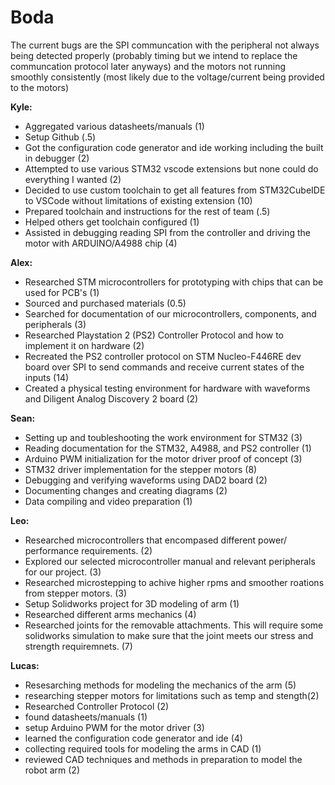 # Boda
The current bugs are the SPI communcation with the peripheral not always being detected properly (probably timing but we intend to replace the communcation protocol later anyways) and the motors not running smoothly consistently (most likely due to the voltage/current being provided to the motors)

**Kyle:**
* Aggregated various datasheets/manuals (1)
* Setup Github (.5)
* Got the configuration code generator and ide working including the built in debugger (2)
* Attempted to use various STM32 vscode extensions but none could do everything I wanted (2)
* Decided to use custom toolchain to get all features from STM32CubeIDE to VSCode without limitations of existing extension (10)
* Prepared toolchain and instructions for the rest of team (.5)
* Helped others get toolchain configured (1)
* Assisted in debugging reading SPI from the controller and driving the motor with ARDUINO/A4988 chip (4)

**Alex:**
* Researched STM microcontrollers for prototyping with chips that can be used for PCB's (1)
* Sourced and purchased materials (0.5)
* Searched for documentation of our microcontrollers, components, and peripherals (3)
* Researched Playstation 2 (PS2) Controller Protocol and how to implement it on hardware (2)
* Recreated the PS2 controller protocol on STM Nucleo-F446RE dev board over SPI to send commands and receive current states of the inputs (14) 
* Created a physical testing environment for hardware with waveforms and Diligent Analog Discovery 2 board (2)

**Sean:**
* Setting up and toubleshooting the work environment for STM32 (3)
* Reading documentation for the STM32, A4988, and PS2 controller (1)
* Arduino PWM initialization for the motor driver proof of concept (3)
* STM32 driver implementation for the stepper motors (8)
* Debugging and verifying waveforms using DAD2 board (2)
* Documenting changes and creating diagrams (2)
* Data compiling and video preparation (1)
  


**Leo:**
* Researched microcontrollers that encompased different power/ performance requirements. (2)
* Explored our selected microcontroller manual and relevant peripherals for our project. (3)
* Researched microstepping to achive higher rpms and smoother roations from stepper motors. (3)
* Setup Solidworks project for 3D modeling of arm (1)
* Researched different arms mechanics (4)
* Researched joints for the removable attachments. This will require some solidworks simulation to make sure that the joint meets our stress and strength requiremnets. (7)


**Lucas:**
* Resesarching methods for modeling the mechanics of the arm (5)
* researching stepper motors for limitations such as temp and stength(2)
* Researched Controller Protocol (2)
* found datasheets/manuals (1)
* setup Arduino PWM for the motor driver (3)
* learned the configuration code generator and ide (4)
* collecting required tools for modeling the arms in CAD (1)
* reviewed CAD techniques and methods in preparation to model the robot arm (2)
